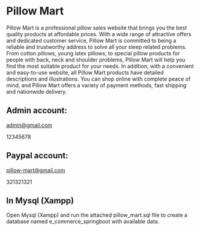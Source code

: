 # Pillow Mart

Pillow Mart is a professional pillow sales website that brings you the best quality products at affordable prices. With a wide range of attractive offers and dedicated customer service, Pillow Mart is committed to being a reliable and trustworthy address to solve all your sleep related problems. From cotton pillows, young latex pillows, to special pillow products for people with back, neck and shoulder problems, Pillow Mart will help you find the most suitable product for your needs. In addition, with a convenient and easy-to-use website, all Pillow Mart products have detailed descriptions and illustrations. You can shop online with complete peace of mind, and Pillow Mart offers a variety of payment methods, fast shipping and nationwide delivery.

## Admin account:

admin@gmail.com

12345678

## Paypal account:

pillow-mart@gmail.com

321321321

## In Mysql (Xampp)

Open Mysql (Xampp) and run the attached pillow_mart.sql file to create a database named e_commerce_springboot with available data.
